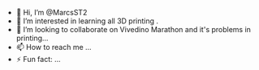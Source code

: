 - 👋 Hi, I’m @MarcsST2
- 👀 I’m interested in learning all 3D printing .
- 💞️ I’m looking to collaborate on Vivedino Marathon and it's problems in printing...
- 📫 How to reach me ...
- ⚡ Fun fact: ...

<!---
MarcsST2/MarcsST2 is a ✨ special ✨ repository because its `README.md` (this file) appears on your GitHub profile.
You can click the Preview link to take a look at your changes.
--->
